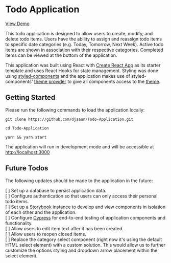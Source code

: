 # Todo Application

[View Demo](https://custom-todo-application.herokuapp.com/)

This todo application is designed to allow users to create, modify, and delete todo items. Users have the ability to assign and reassign todo items to specific date categories (e.g. Today, Tomorrow, Next Week). Active todo items are shown in association with their respective categories. Completed items can be viewed at the bottom of the application.

This application was built using React with [Create React App](https://create-react-app.dev/) as its starter template and uses React Hooks for state management. Styling was done using [styled-components](https://styled-components.com/) and the application makes use of styled-components' [theme provider](https://styled-components.com/docs/advanced#theming) to give all components access to the [theme](https://github.com/djsaun/Todo-Application/blob/master/src/components/CustomThemeProvider.js).

## Getting Started

Please run the following commands to load the application locally:

```
git clone https://github.com/djsaun/Todo-Application.git

cd Todo-Application

yarn && yarn start
```

The application will run in development mode and will be accessible at [http://localhost:3000](http://localhost:3000)

## Future Todos

The following updates should be made to the application in the future:

[ ] Set up a database to persist application data.\
[ ] Configure authentication so that users can only access their personal todo items.\
[ ] Set up a [Storybook](https://storybook.js.org) instance to develop and view components in isolation of each other and the application.\
[ ] Configure [Cypress](https://www.cypress.io/) for end-to-end testing of application components and functionality. \
[ ] Allow users to edit item text after it has been created. \
[ ] Allow users to reopen closed items. \
[ ] Replace the category select component (right now it's using the default HTML select element) with a custom solution. This would allow us to further customize the options styling and dropdown arrow placement within the select element.
